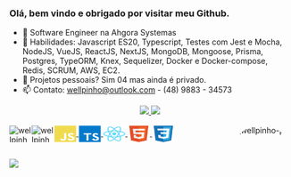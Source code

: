 ### Olá, bem vindo e obrigado por visitar meu Github.

- 🔭 Software Engineer na Ahgora Systemas
- 🌱 Habilidades: Javascript ES20, Typescript, Testes com Jest e Mocha, NodeJS, VueJS, ReactJS, NextJS, MongoDB, Mongoose, Prisma, Postgres, TypeORM, Knex, Sequelizer, Docker e Docker-compose, Redis, SCRUM, AWS, EC2.
- 👯 Projetos pessoais? Sim 04 mas ainda é privado.
- 📫 Contato: wellpinho@outlook.com - (48) 9883 - 34573

<div align="center">
  <a href="https://github.com/wellpinho">
  <img height="180em" src="https://github-readme-stats.vercel.app/api?username=wellpinho&show_icons=true&theme=merko&include_all_commits=true&count_private=true"/>
  <img height="180em" src="https://github-readme-stats.vercel.app/api/top-langs/?username=wellpinho&layout=compact&langs_count=7&theme=merko"/>
</div>
 
<div style="display: inline_block"><br>
  <img align="center" alt="wellpinho-Js" height="30" width="40" src="https://raw.githubusercontent.com/devicons/devicon/master/icons/javascript/javascript-plain.svg">
  <img align="center" alt="wellpinho-Ts" height="30" width="40" src="https://raw.githubusercontent.com/devicons/devicon/master/icons/typescript/typescript-plain.svg">
  <img align="center" alt="wellpinho-React" height="30" width="40" src="https://raw.githubusercontent.com/devicons/devicon/master/icons/react/react-original.svg">
  <img align="left" alt="wellpinho-docker" height="30" width="40" src="https://cdn.jsdelivr.net/gh/devicons/devicon/icons/vuejs/vuejs-original.svg" />
  <img align="center" alt="wellpinho-HTML" height="30" width="40" src="https://raw.githubusercontent.com/devicons/devicon/master/icons/html5/html5-original.svg">
  <img align="center" alt="wellpinho-CSS" height="30" width="40" src="https://raw.githubusercontent.com/devicons/devicon/master/icons/css3/css3-original.svg">
  <img align="right" alt="wellpinho-pic" height="150" style="border-radius:50px;" src="https://i.pinimg.com/originals/50/83/e0/5083e0a2a7dcaae07c142e8b87036a27.gif">
  <img align="left" alt="wellpinho-docker" height="30" width="40"  src="https://cdn.jsdelivr.net/gh/devicons/devicon/icons/docker/docker-original-wordmark.svg" />
</div>
  
  ##
 
<div> 
  <a href="https://www.linkedin.com/in/wellpinho/" target="_blank"><img src="https://img.shields.io/badge/-LinkedIn-%230077B5?style=for-the-badge&logo=linkedin&logoColor=white" target="_blank"></a> 
 
  
 
</div>

